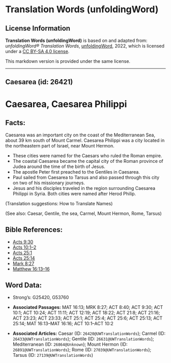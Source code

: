# Translation Words (unfoldingWord)

## License Information

**Translation Words (unfoldingWord)** is based on and adapted from: _unfoldingWord® Translation Words_, [unfoldingWord](https://unfoldingword.org/utw), 2022, which is licensed under a [CC BY-SA 4.0 license](https://creativecommons.org/licenses/by-sa/4.0/legalcode.en).

This markdown version is provided under the same license.



--------------------------------

## Caesarea (id: 26421)

Caesarea, Caesarea Philippi
===========================

Facts:
------

Caesarea was an important city on the coast of the Mediterranean Sea, about 39 km south of Mount Carmel. Caesarea Philippi was a city located in the northeastern part of Israel, near Mount Hermon.

* These cities were named for the Caesars who ruled the Roman empire.
* The coastal Caesarea became the capital city of the Roman province of Judea around the time of the birth of Jesus.
* The apostle Peter first preached to the Gentiles in Caesarea.
* Paul sailed from Caesarea to Tarsus and also passed through this city on two of his missionary journeys.
* Jesus and his disciples traveled in the region surrounding Caesarea Philippi in Syria. Both cities were named after Herod Philip.

(Translation suggestions: How to Translate Names)

(See also: Caesar, Gentile, the sea, Carmel, Mount Hermon, Rome, Tarsus)

Bible References:
-----------------

* [Acts 9:30](https://ref.ly/Acts9:30)
* [Acts 10:1–2](https://ref.ly/Acts10:1-Acts10:2)
* [Acts 25:1](https://ref.ly/Acts25:1)
* [Acts 25:14](https://ref.ly/Acts25:14)
* [Mark 8:27](https://ref.ly/Mark8:27)
* [Matthew 16:13–16](https://ref.ly/Matt16:13-Matt16:16)

Word Data:
----------

* Strong’s: G25420, G53760

* **Associated Passages:** MAT 16:13; MRK 8:27; ACT 8:40; ACT 9:30; ACT 10:1; ACT 10:24; ACT 11:11; ACT 12:19; ACT 18:22; ACT 21:8; ACT 21:16; ACT 23:23; ACT 23:33; ACT 25:1; ACT 25:4; ACT 25:6; ACT 25:13; ACT 25:14; MAT 16:13–MAT 16:16; ACT 10:1–ACT 10:2
* **Associated Articles:** Caesar (ID: `26420@UWTranslationWords`); Carmel (ID: `26433@UWTranslationWords`); Gentile (ID: `26631@UWTranslationWords`); Mediterranean (ID: `26864@Unknown`); Mount Hermon (ID: `26891@UWTranslationWords`); Rome (ID: `27039@UWTranslationWords`); Tarsus (ID: `27139@UWTranslationWords`)

